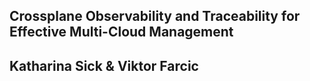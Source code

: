 ## Crossplane Observability and Traceability for Effective Multi-Cloud Management

## Katharina Sick & Viktor Farcic
